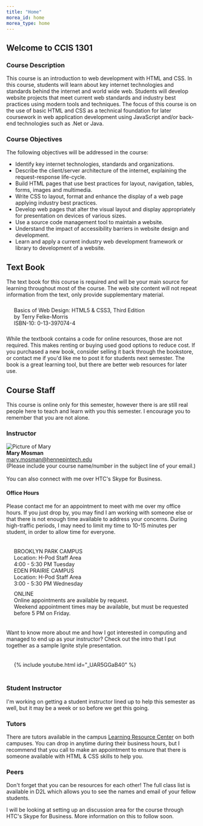 ```yaml
---
title: "Home"
morea_id: home
morea_type: home
---
```


## Welcome to CCIS 1301

### Course Description
This course is an introduction to web development with HTML and CSS. In this course, students will learn about key internet technologies and standards behind the internet and world wide web. Students will develop website projects that meet current web standards and industry best practices using modern tools and techniques. The focus of this course is on the use of basic HTML and CSS as a technical foundation for later coursework in web application development using JavaScript and/or back-end technologies such as .Net or Java.

### Course Objectives
The following objectives will be addressed in the course:

- Identify key internet technologies, standards and organizations.
- Describe the client/server architecture of the internet, explaining the request-response life-cycle.
- Build HTML pages that use best practices for layout, navigation, tables, forms, images and multimedia.
- Write CSS to layout, format and enhance the display of a web page applying industry best practices.
- Develop web pages that alter the visual layout and display appropriately for presentation on devices of various sizes.
- Use a source code management tool to maintain a website.
- Understand the impact of accessibility barriers in website design and development.
- Learn and apply a current industry web development framework or library to development of a website.

## Text Book
The text book for this course is required and will be your main source for learning throughout most of the course.  The web site content will not repeat information from the text, only provide supplementary material.

<div style="padding:10px 20px">
Basics of Web Design: HTML5 & CSS3, Third Edition<br>
by Terry Felke-Morris<br>
ISBN-10: 0-13-397074-4<br>
</div>

While the textbook contains a code for online resources, those are not required.  This makes renting or buying used good options to reduce cost.  If you purchased a new book, consider selling it back through the bookstore, or contact me if you'd like me to post it for students next semester. The book is a great learning tool, but there are better web resources for later use.

## Course Staff
This course is online only for this semester, however there is are still real people here to teach and learn with you this semester.  I encourage you to remember that you are not alone.

### Instructor
<div class="row" >
<div class="col-xs-4 col-md-2">
  <img src="https://avatars3.githubusercontent.com/u/5143491" class="img-responsive" alt="Picture of Mary">
</div>
<div class="col-xs-8 col-md-10">
  <b>Mary Mosman</b> <br>
  <a href="mailto:mary.mosman@hennepintech.edu">mary.mosman@hennepintech.edu</a><br>  
  (Please include your course name/number in the subject line of your email.)<br><br>
  You can also connect with me over HTC's Skype for Business.
</div>
</div>

#### Office Hours
Please contact me for an appointment to meet with me over my office hours. If you just drop by, you may find I am working with someone else or that there is not enough time available to address your concerns. During high-traffic periods, I may need to limit my time to 10-15 minutes per student, in order to allow time for everyone.

<div style="padding:20px">
<div class="row">
<div class="col-xs-12 col-sm-6">
  BROOKLYN PARK CAMPUS<br>
  Location: H-Pod Staff Area<br>
  4:00 - 5:30 PM Tuesday<br>
</div><div class="col-xs-12 col-sm-6">
EDEN PRAIRIE CAMPUS<br>
Location: H-Pod Staff Area<br>
3:00 - 5:30 PM Wednesday<br>
</div></div><div class="row" style="padding-top:10px"><div class="col-xs-12">
ONLINE<br>
Online appointments are available by request.<br>
Weekend appointment times may be available, but must be requested before 5 PM on Friday.
</div>
</div>
</div>

Want to know more about me and how I got interested in computing and managed to end up as your instructor?  Check out the intro that I put together as a sample Ignite style presentation.
<div style="padding:20px">
<div class="row">
<div class="col-xs-12 col-md-8 col-md-push-2">
  {%  include youtube.html  id="_UAR5GGaB40" %}
</div>
</div>
</div>


### Student Instructor
I'm working on getting a student instructor lined up to help this semester as well, but it may be a week or so before we get this going.


### Tutors
There are tutors available in the campus [Learning Resource Center](https://www.hennepintech.edu/current/pages/259) on both campuses.  You can drop in anytime during their business hours, but I recommend that you call to make an appointment to ensure that there is someone available with HTML & CSS skills to help you.


### Peers
Don't forget that you can be resources for each other!  The full class list is available in D2L which allows you to see the names and email of your fellow students.  

I will be looking at setting up an discussion area for the course through HTC's Skype for Business.  More information on this to follow soon.
